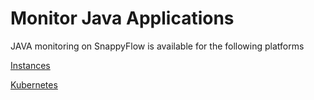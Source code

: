 # Monitor Java Applications

JAVA monitoring on SnappyFlow is available for the following platforms

[Instances](/docs/sidebar-snappyflow-saas/Integrations/java/java_instances)

[Kubernetes](/docs/sidebar-snappyflow-saas/Integrations/java/java_kubernetes)

